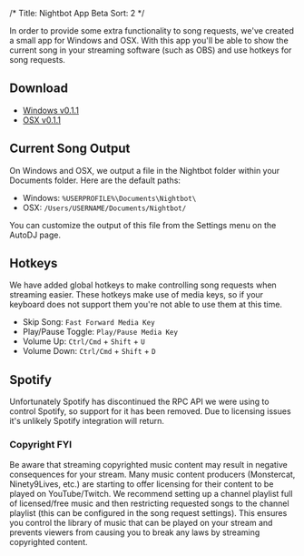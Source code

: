 /*
Title: Nightbot App Beta
Sort: 2
*/

In order to provide some extra functionality to song requests, we've created a small app for Windows and OSX. With this app you'll be able to show the current song in your streaming software (such as OBS) and use hotkeys for song requests.

## Download

* [Windows v0.1.1](https://beta.nightbot.tv/dl/nightbot_v0.1.1_win.exe)
* [OSX v0.1.1](https://beta.nightbot.tv/dl/nightbot_v0.1.1_osx.zip)

## Current Song Output

On Windows and OSX, we output a file in the Nightbot folder within your Documents folder. Here are the default paths:

* Windows: `%USERPROFILE%\Documents\Nightbot\`
* OSX: `/Users/USERNAME/Documents/Nightbot/`

You can customize the output of this file from the Settings menu on the AutoDJ page.

## Hotkeys

We have added global hotkeys to make controlling song requests when streaming easier. These hotkeys make use of media keys, so if your keyboard does not support them you're not able to use them at this time.

* Skip Song: `Fast Forward Media Key`
* Play/Pause Toggle: `Play/Pause Media Key`
* Volume Up: `Ctrl/Cmd` + `Shift` + `U`
* Volume Down: `Ctrl/Cmd` + `Shift` + `D`

## Spotify

Unfortunately Spotify has discontinued the RPC API we were using to control Spotify, so support for it has been removed. Due to licensing issues it's unlikely Spotify integration will return.

### Copyright FYI

Be aware that streaming copyrighted music content may result in negative consequences for your stream. Many music content producers (Monstercat, Ninety9Lives, etc.) are starting to offer licensing for their content to be played on YouTube/Twitch. We recommend setting up a channel playlist full of licensed/free music and then restricting requested songs to the channel playlist (this can be configured in the song request settings). This ensures you control the library of music that can be played on your stream and prevents viewers from causing you to break any laws by streaming copyrighted content.
